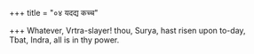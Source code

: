 +++
title = "०४ यदद्य कच्च"

+++
Whatever, Vrtra-slayer! thou, Surya, hast risen upon to-day,  
     Tbat, Indra, all is in thy power.
